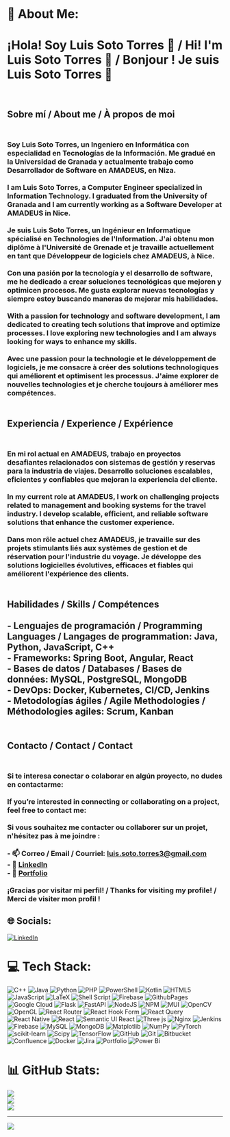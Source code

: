 # 💫 About Me:
# ¡Hola! Soy Luis Soto Torres 👋 / Hi! I'm Luis Soto Torres 👋 / Bonjour ! Je suis Luis Soto Torres 👋<br><br> 
## Sobre mí / About me / À propos de moi<br><br>
### Soy **Luis Soto Torres**, un Ingeniero en Informática con especialidad en Tecnologías de la Información. Me gradué en la Universidad de Granada y actualmente trabajo como **Desarrollador de Software** en **AMADEUS**, en Niza.<br><br>I am **Luis Soto Torres**, a Computer Engineer specialized in Information Technology. I graduated from the University of Granada and I am currently working as a **Software Developer** at **AMADEUS** in Nice.<br><br>Je suis **Luis Soto Torres**, un Ingénieur en Informatique spécialisé en Technologies de l'Information. J'ai obtenu mon diplôme à l'Université de Grenade et je travaille actuellement en tant que **Développeur de logiciels** chez **AMADEUS**, à Nice.<br><br>Con una pasión por la tecnología y el desarrollo de software, me he dedicado a crear soluciones tecnológicas que mejoren y optimicen procesos. Me gusta explorar nuevas tecnologías y siempre estoy buscando maneras de mejorar mis habilidades.<br><br>With a passion for technology and software development, I am dedicated to creating tech solutions that improve and optimize processes. I love exploring new technologies and I am always looking for ways to enhance my skills.<br><br>Avec une passion pour la technologie et le développement de logiciels, je me consacre à créer des solutions technologiques qui améliorent et optimisent les processus. J'aime explorer de nouvelles technologies et je cherche toujours à améliorer mes compétences.<br><br>
## Experiencia / Experience / Expérience<br><br>
### En mi rol actual en AMADEUS, trabajo en proyectos desafiantes relacionados con sistemas de gestión y reservas para la industria de viajes. Desarrollo soluciones escalables, eficientes y confiables que mejoran la experiencia del cliente.<br><br>In my current role at AMADEUS, I work on challenging projects related to management and booking systems for the travel industry. I develop scalable, efficient, and reliable software solutions that enhance the customer experience.<br><br>Dans mon rôle actuel chez AMADEUS, je travaille sur des projets stimulants liés aux systèmes de gestion et de réservation pour l'industrie du voyage. Je développe des solutions logicielles évolutives, efficaces et fiables qui améliorent l'expérience des clients.<br><br>
## Habilidades / Skills / Compétences<br><br>- **Lenguajes de programación / Programming Languages / Langages de programmation:** Java, Python, JavaScript, C++<br>- **Frameworks:** Spring Boot, Angular, React<br>- **Bases de datos / Databases / Bases de données:** MySQL, PostgreSQL, MongoDB<br>- **DevOps:** Docker, Kubernetes, CI/CD, Jenkins<br>- **Metodologías ágiles / Agile Methodologies / Méthodologies agiles:** Scrum, Kanban<br><br>
## Contacto / Contact / Contact<br><br>
### Si te interesa conectar o colaborar en algún proyecto, no dudes en contactarme:<br><br>If you’re interested in connecting or collaborating on a project, feel free to contact me:<br><br>Si vous souhaitez me contacter ou collaborer sur un projet, n'hésitez pas à me joindre :<br><br>- 📫 **Correo / Email / Courriel:** luis.soto.torres3@gmail.com<br>- 💼 [LinkedIn](https://www.linkedin.com/in/luisotorres3)<br>- 🏡 [Portfolio](https://www.luisotorres3.github.io)<br><br>¡Gracias por visitar mi perfil! / Thanks for visiting my profile! / Merci de visiter mon profil !<br>


## 🌐 Socials:
[![LinkedIn](https://img.shields.io/badge/LinkedIn-%230077B5.svg?logo=linkedin&logoColor=white)](https://linkedin.com/in/Luisotorres3) 

# 💻 Tech Stack:
![C++](https://img.shields.io/badge/c++-%2300599C.svg?style=for-the-badge&logo=c%2B%2B&logoColor=white) ![Java](https://img.shields.io/badge/java-%23ED8B00.svg?style=for-the-badge&logo=openjdk&logoColor=white) ![Python](https://img.shields.io/badge/python-3670A0?style=for-the-badge&logo=python&logoColor=ffdd54) ![PHP](https://img.shields.io/badge/php-%23777BB4.svg?style=for-the-badge&logo=php&logoColor=white) ![PowerShell](https://img.shields.io/badge/PowerShell-%235391FE.svg?style=for-the-badge&logo=powershell&logoColor=white) ![Kotlin](https://img.shields.io/badge/kotlin-%237F52FF.svg?style=for-the-badge&logo=kotlin&logoColor=white) ![HTML5](https://img.shields.io/badge/html5-%23E34F26.svg?style=for-the-badge&logo=html5&logoColor=white) ![JavaScript](https://img.shields.io/badge/javascript-%23323330.svg?style=for-the-badge&logo=javascript&logoColor=%23F7DF1E) ![LaTeX](https://img.shields.io/badge/latex-%23008080.svg?style=for-the-badge&logo=latex&logoColor=white) ![Shell Script](https://img.shields.io/badge/shell_script-%23121011.svg?style=for-the-badge&logo=gnu-bash&logoColor=white) ![Firebase](https://img.shields.io/badge/firebase-%23039BE5.svg?style=for-the-badge&logo=firebase) ![GithubPages](https://img.shields.io/badge/github%20pages-121013?style=for-the-badge&logo=github&logoColor=white) ![Google Cloud](https://img.shields.io/badge/GoogleCloud-%234285F4.svg?style=for-the-badge&logo=google-cloud&logoColor=white) ![Flask](https://img.shields.io/badge/flask-%23000.svg?style=for-the-badge&logo=flask&logoColor=white) ![FastAPI](https://img.shields.io/badge/FastAPI-005571?style=for-the-badge&logo=fastapi) ![NodeJS](https://img.shields.io/badge/node.js-6DA55F?style=for-the-badge&logo=node.js&logoColor=white) ![NPM](https://img.shields.io/badge/NPM-%23CB3837.svg?style=for-the-badge&logo=npm&logoColor=white) ![MUI](https://img.shields.io/badge/MUI-%230081CB.svg?style=for-the-badge&logo=mui&logoColor=white) ![OpenCV](https://img.shields.io/badge/opencv-%23white.svg?style=for-the-badge&logo=opencv&logoColor=white) ![OpenGL](https://img.shields.io/badge/OpenGL-%23FFFFFF.svg?style=for-the-badge&logo=opengl) ![React Router](https://img.shields.io/badge/React_Router-CA4245?style=for-the-badge&logo=react-router&logoColor=white) ![React Hook Form](https://img.shields.io/badge/React%20Hook%20Form-%23EC5990.svg?style=for-the-badge&logo=reacthookform&logoColor=white) ![React Query](https://img.shields.io/badge/-React%20Query-FF4154?style=for-the-badge&logo=react%20query&logoColor=white) ![React Native](https://img.shields.io/badge/react_native-%2320232a.svg?style=for-the-badge&logo=react&logoColor=%2361DAFB) ![React](https://img.shields.io/badge/react-%2320232a.svg?style=for-the-badge&logo=react&logoColor=%2361DAFB) ![Semantic UI React](https://img.shields.io/badge/Semantic%20UI%20React-%2335BDB2.svg?style=for-the-badge&logo=SemanticUIReact&logoColor=white) ![Three js](https://img.shields.io/badge/threejs-black?style=for-the-badge&logo=three.js&logoColor=white) ![Nginx](https://img.shields.io/badge/nginx-%23009639.svg?style=for-the-badge&logo=nginx&logoColor=white) ![Jenkins](https://img.shields.io/badge/jenkins-%232C5263.svg?style=for-the-badge&logo=jenkins&logoColor=white) ![Firebase](https://img.shields.io/badge/firebase-a08021?style=for-the-badge&logo=firebase&logoColor=ffcd34) ![MySQL](https://img.shields.io/badge/mysql-4479A1.svg?style=for-the-badge&logo=mysql&logoColor=white) ![MongoDB](https://img.shields.io/badge/MongoDB-%234ea94b.svg?style=for-the-badge&logo=mongodb&logoColor=white) ![Matplotlib](https://img.shields.io/badge/Matplotlib-%23ffffff.svg?style=for-the-badge&logo=Matplotlib&logoColor=black) ![NumPy](https://img.shields.io/badge/numpy-%23013243.svg?style=for-the-badge&logo=numpy&logoColor=white) ![PyTorch](https://img.shields.io/badge/PyTorch-%23EE4C2C.svg?style=for-the-badge&logo=PyTorch&logoColor=white) ![scikit-learn](https://img.shields.io/badge/scikit--learn-%23F7931E.svg?style=for-the-badge&logo=scikit-learn&logoColor=white) ![Scipy](https://img.shields.io/badge/SciPy-%230C55A5.svg?style=for-the-badge&logo=scipy&logoColor=%white) ![TensorFlow](https://img.shields.io/badge/TensorFlow-%23FF6F00.svg?style=for-the-badge&logo=TensorFlow&logoColor=white) ![GitHub](https://img.shields.io/badge/github-%23121011.svg?style=for-the-badge&logo=github&logoColor=white) ![Git](https://img.shields.io/badge/git-%23F05033.svg?style=for-the-badge&logo=git&logoColor=white) ![Bitbucket](https://img.shields.io/badge/bitbucket-%230047B3.svg?style=for-the-badge&logo=bitbucket&logoColor=white) ![Confluence](https://img.shields.io/badge/confluence-%23172BF4.svg?style=for-the-badge&logo=confluence&logoColor=white) ![Docker](https://img.shields.io/badge/docker-%230db7ed.svg?style=for-the-badge&logo=docker&logoColor=white) ![Jira](https://img.shields.io/badge/jira-%230A0FFF.svg?style=for-the-badge&logo=jira&logoColor=white) ![Portfolio](https://img.shields.io/badge/Portfolio-%23000000.svg?style=for-the-badge&logo=firefox&logoColor=#FF7139) ![Power Bi](https://img.shields.io/badge/power_bi-F2C811?style=for-the-badge&logo=powerbi&logoColor=black)
# 📊 GitHub Stats:
![](https://github-readme-stats.vercel.app/api?username=Luisotorres3&theme=radical&hide_border=false&include_all_commits=true&count_private=false)<br/>
![](https://github-readme-streak-stats.herokuapp.com/?user=Luisotorres3&theme=radical&hide_border=false)<br/>
![](https://github-readme-stats.vercel.app/api/top-langs/?username=Luisotorres3&theme=radical&hide_border=false&include_all_commits=true&count_private=false&layout=compact)

---
[![](https://visitcount.itsvg.in/api?id=Luisotorres3&icon=5&color=10)](https://visitcount.itsvg.in)

<!-- Proudly created with GPRM ( https://gprm.itsvg.in ) -->
